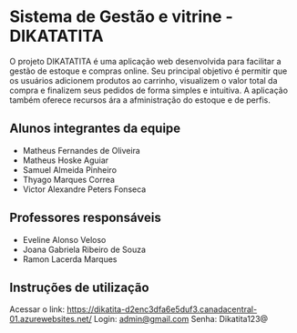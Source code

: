 # Sistema de Gestão e vitrine - DIKATATITA

O projeto DIKATATITA é uma aplicação web desenvolvida para facilitar a gestão de estoque e compras online. Seu principal objetivo é permitir que os usuários adicionem produtos ao carrinho, visualizem o valor total da compra e finalizem seus pedidos de forma simples e intuitiva. A aplicação também oferece recursos ára a afministração do estoque e de perfis.

## Alunos integrantes da equipe

* Matheus Fernandes de Oliveira
* Matheus Hoske Aguiar
* Samuel Almeida Pinheiro
* Thyago Marques Correa
* Victor Alexandre Peters Fonseca

## Professores responsáveis

* Eveline Alonso Veloso
* Joana Gabriela Ribeiro de Souza
* Ramon Lacerda Marques

## Instruções de utilização

Acessar o link: https://dikatita-d2enc3dfa6e5duf3.canadacentral-01.azurewebsites.net/
Login: admin@gmail.com
Senha: Dikatita123@

